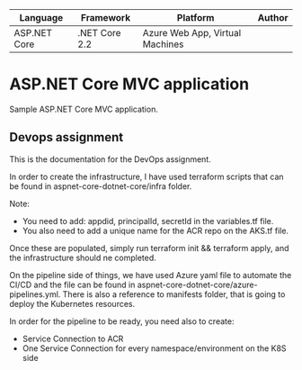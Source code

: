 | Language | Framework | Platform | Author |
| -------- | -------- |--------|--------|
| ASP.NET Core | .NET Core 2.2 | Azure Web App, Virtual Machines |


# ASP.NET Core MVC application

Sample ASP.NET Core MVC application.

## Devops assignment

This is the documentation for the DevOps assignment.

In order to create the infrastructure, I have used terraform scripts that can be found in aspnet-core-dotnet-core/infra folder. 

Note: 
* You need to add: appdid, principalId, secretId in the variables.tf file.
* You also need to add a unique name for the ACR repo on the AKS.tf file.

Once these are populated, simply run terraform init && terraform apply, and the infrastructure should ne completed.

On the pipeline side of things, we have used Azure yaml file to automate the CI/CD and the file can be found in aspnet-core-dotnet-core/azure-pipelines.yml. There is also a reference to manifests folder, that is going to deploy the Kubernetes resources.

In order for the pipeline to be ready, you need also to create:
* Service Connection to ACR
* One Service Connection for every namespace/environment on the K8S side



